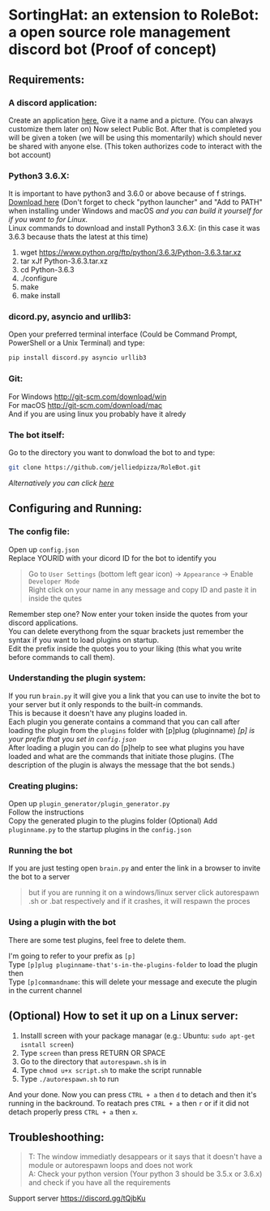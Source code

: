 # SortingHat: an extension to RoleBot: a open source role management discord bot (Proof of concept)


## **Requirements:**

### **A discord application**:
Create an application [here.](https://discordapp.com/developers/applications/me)
Give it a name and a picture. (You can always customize them later on)
Now select Public Bot.
After that is completed you will be given a token (we will be using this momentarily) which should never be shared with anyone else. (This token authorizes code to interact with the bot account)

### **Python3 3.6.X**: 
It is important to have python3 and 3.6.0 or above because of f strings.
[Download here](https://www.python.org/downloads/release) (Don't forget to check "python launcher" and "Add to PATH" when installing under Windows and macOS *and you can build it yourself for if you want to for Linux.*  
Linux commands to download and install Python3 3.6.X: (in this case it was 3.6.3 because thats the latest at this time)
1. wget https://www.python.org/ftp/python/3.6.3/Python-3.6.3.tar.xz
2. tar xJf Python-3.6.3.tar.xz
3. cd Python-3.6.3
4. ./configure
5. make
6. make install


### **dicord.py, asyncio and urllib3**:
Open your preferred terminal interface (Could be Command Prompt, PowerShell or a Unix Terminal) and type:
```python
pip install discord.py asyncio urllib3
```

### **Git**:
For Windows http://git-scm.com/download/win  
For macOS http://git-scm.com/download/mac  
And if you are using linux you probably have it alredy


### **The bot itself**:
Go to the directory you want to donwload the bot to and type:
```bash
git clone https://github.com/jelliedpizza/RoleBot.git
```
*Alternatively you can click [here](https://github.com/jelliedpizza/RoleBot/archive/master.zip)*



## **Configuring and Running:**

### **The config file**:
Open up `config.json`   
Replace YOURID with your dicord ID for the bot to identify you
> Go to `User Settings` (bottom left gear icon) -> `Appearance` -> Enable `Developer Mode`  
> Right click on your name in any message and copy ID and paste it in inside the qutes  

Remember step one? Now enter your token inside the quotes from your discord applications.  
You can delete everythong from the squar brackets just remember the syntax if you want to load plugins on startup.  
Edit the prefix inside the quotes you to your liking (this what you write before commands to call them).

### **Understanding the plugin system**:
If you run `brain.py` it will give you a link that you can use to invite the bot to your server but it only responds to the built-in commands.  
This is because it doesn't have any plugins loaded in.  
Each plugin you generate contains a command that you can call after loading the plugin from the `plugins` folder with [p]plug (pluginname) *[p] is your prefix that you set in `config.json`*  
After loading a plugin you can do [p]help to see what plugins you have loaded and what are the commands that initiate those plugins. (The description of the plugin is always the message that the bot sends.)  

### **Creating plugins**:
Open up ``plugin_generator/plugin_generator.py``  
Follow the instructions  
Copy the generated plugin to the plugins folder
(Optional) Add `pluginname.py` to the startup plugins in the `config.json`

### **Running the bot**
If you are just testing open `brain.py` and enter the link in a browser to invite the bot to a server  
> but if you are running it on a windows/linux server click autorespawn .sh or .bat respectively and if it crashes, it will respawn the proces

### **Using a plugin with the bot**
There are some test plugins, feel free to delete them.  

I'm going to refer to your prefix as `[p]`  
Type `[p]plug pluginname-that's-in-the-plugins-folder` to load the plugin then  
Type `[p]commandname`: this will delete your message and execute the plugin in the current channel  




## **(Optional) How to set it up on a Linux server:**

1. Installl screen with your package managar (e.g.: Ubuntu: `sudo apt-get isntall screen`)
1. Type `screen` than press RETURN OR SPACE
1. Go to the directory that `autorespawn.sh` is in
1. Type ``chmod u+x script.sh`` to make the script runnable
1. Type `./autorespawn.sh` to run  

And your done. Now you can press `CTRL + a` then `d` to detach and then it's running in the backround. To reatach pres `CTRL + a` then `r` or if it did not detach properly press `CTRL + a` then `x`. 



## **Troubleshoothing:**

> T: The window immediatly desappears or it says that it doesn't have a module or autorespawn loops and does not work  
> A: Check your python version (Your python 3 should be 3.5.x or 3.6.x) and check if you have all the requirements  

Support server https://discord.gg/tQjbKu
